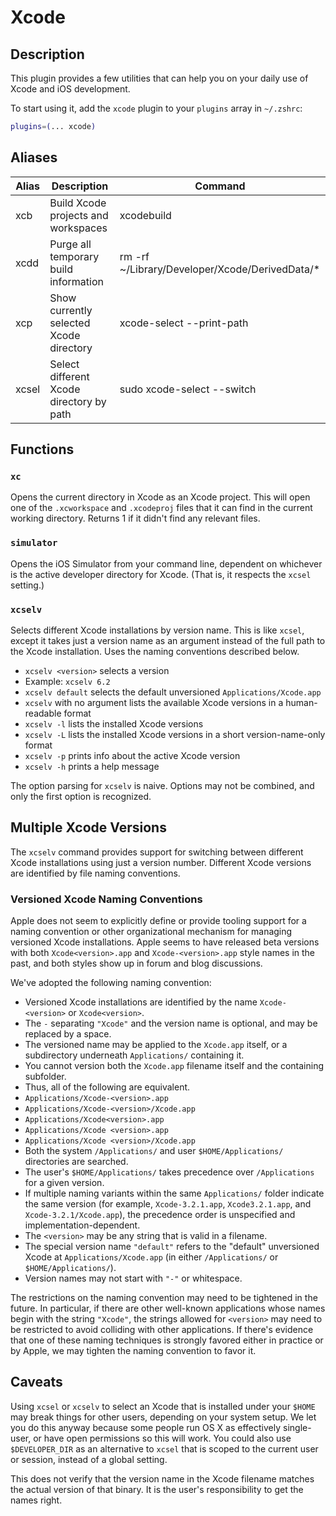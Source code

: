 # Xcode

## Description

This plugin provides a few utilities that can help you on your daily use of Xcode and iOS development.

To start using it, add the `xcode` plugin to your `plugins` array in `~/.zshrc`:

```zsh
plugins=(... xcode)
```


## Aliases

| Alias | Description                              | Command                                        |
|-------|------------------------------------------|------------------------------------------------|
| xcb   | Build Xcode projects and workspaces      | xcodebuild                                     |
| xcdd  | Purge all temporary build information    | rm -rf ~/Library/Developer/Xcode/DerivedData/* |
| xcp   | Show currently selected Xcode directory  | xcode-select --print-path                      |
| xcsel | Select different Xcode directory by path | sudo xcode-select --switch                     |



## Functions

###  `xc`

Opens the current directory in Xcode as an Xcode project. This will open one of the `.xcworkspace` and `.xcodeproj` files that it can find in the current working directory.
Returns 1 if it didn't find any relevant files.

###  `simulator`

Opens the iOS Simulator from your command line, dependent on whichever is the active developer directory for Xcode. (That is, it respects the `xcsel` setting.)

### `xcselv`

Selects different Xcode installations by version name. This is like `xcsel`, except it takes just a version name as an argument instead of the full path to the Xcode installation. Uses the naming conventions described below.

* `xcselv <version>` selects a version
 * Example: `xcselv 6.2`
* `xcselv default` selects the default unversioned `Applications/Xcode.app`
* `xcselv` with no argument lists the available Xcode versions in a human-readable format
* `xcselv -l` lists the installed Xcode versions
* `xcselv -L` lists the installed Xcode versions in a short version-name-only format
* `xcselv -p` prints info about the active Xcode version
* `xcselv -h` prints a help message

The option parsing for `xcselv` is naive. Options may not be combined, and only the first option is recognized.

## Multiple Xcode Versions

The `xcselv` command provides support for switching between different Xcode installations using just a version number. Different Xcode versions are identified by file naming conventions.

### Versioned Xcode Naming Conventions

Apple does not seem to explicitly define or provide tooling support for a naming convention or other organizational mechanism for managing versioned Xcode installations. Apple seems to have released beta versions with both `Xcode<version>.app` and `Xcode-<version>.app` style names in the past, and both styles show up in forum and blog discussions.

We've adopted the following naming convention:

* Versioned Xcode installations are identified by the name `Xcode-<version>` or `Xcode<version>`.
* The `-` separating `"Xcode"` and the version name is optional, and may be replaced by a space.
* The versioned name may be applied to the `Xcode.app` itself, or a subdirectory underneath `Applications/` containing it.
* You cannot version both the `Xcode.app` filename itself and the containing subfolder.
* Thus, all of the following are equivalent.
 * `Applications/Xcode-<version>.app`
 * `Applications/Xcode-<version>/Xcode.app`
 * `Applications/Xcode<version>.app`
 * `Applications/Xcode <version>.app`
 * `Applications/Xcode <version>/Xcode.app`
* Both the system `/Applications/` and user `$HOME/Applications/` directories are searched.
 * The user's `$HOME/Applications/` takes precedence over `/Applications` for a given version.
 * If multiple naming variants within the same `Applications/` folder indicate the same version (for example, `Xcode-3.2.1.app`, `Xcode3.2.1.app`, and `Xcode-3.2.1/Xcode.app`), the precedence order is unspecified and implementation-dependent.
* The `<version>` may be any string that is valid in a filename.
* The special version name `"default"` refers to the "default" unversioned Xcode at `Applications/Xcode.app` (in either `/Applications/` or `$HOME/Applications/`).
* Version names may not start with ``"-"`` or whitespace.

The restrictions on the naming convention may need to be tightened in the future. In particular, if there are other well-known applications whose names begin with the string `"Xcode"`, the strings allowed for `<version>` may need to be restricted to avoid colliding with other applications. If there's evidence that one of these naming techniques is strongly favored either in practice or by Apple, we may tighten the naming convention to favor it.

## Caveats

Using `xcsel` or `xcselv` to select an Xcode that is installed under your `$HOME` may break things for other users, depending on your system setup. We let you do this anyway because some people run OS X as effectively single-user, or have open permissions so this will work. You could also use `$DEVELOPER_DIR` as an alternative to `xcsel` that is scoped to the current user or session, instead of a global setting.

This does not verify that the version name in the Xcode filename matches the actual version of that binary. It is the user's responsibility to get the names right.
